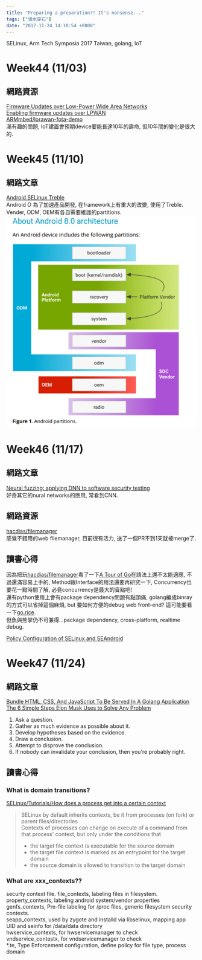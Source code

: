 ```yaml
---
title: "Preparing a preparation?! It's nonsense..."
tags: ["滴水穿石"]
date: "2017-11-24 14:10:54 +0800"
---
```


SELinux, Arm Tech Symposia 2017 Taiwan, golang, IoT

# Week44 (11/03)  

## 網路資源  

[Firmware Updates over Low-Power Wide Area Networks](https://www.thethingsnetwork.org/article/firmware-updates-over-low-power-wide-area-networks)  
[Enabling firmware updates over LPWAN](https://www.slideshare.net/janjongboom/enabling-firmware-updates-over-lpwan-tech-symposia-2017-taiwan)  
[ARMmbed/lorawan-fota-demo](https://github.com/ARMmbed/lorawan-fota-demo)  
滿有趣的問題, IoT建置會預期device要能長達10年的壽命, 但10年間的變化是很大的.

# Week45 (11/10)  

## 網路文章  

[Android SELinux Treble](https://source.android.com/security/selinux/images/SELinux_Treble.pdf)  
Android O 為了加速產品開發, 在framework上有重大的改變, 使用了Treble.  
Vender, ODM, OEM有各自需要維護的partitions.  
![](/images/2017-Month11/AndroidO_partitions.png)  

# Week46 (11/17)  

## 網路文章  

[Neural fuzzing: applying DNN to software security testing](https://www.microsoft.com/en-us/research/blog/neural-fuzzing/)  
好奇其它的nural networks的應用, 常看到CNN.  

## 網路資源  

[hacdias/filemanager](https://github.com/hacdias/filemanager)  
感覺不錯用的web filemanager, 目前很有活力, 送了一個PR不到1天就被merge了.  

## 讀書心得  

因為把玩[hacdias/filemanager](https://github.com/hacdias/filemanager)看了一下[A Tour of Go](https://tour.golang.org)在語法上還不太能適應, 不過還滿容易上手的, Method跟Interface的用法還要再研究一下, Concurrency也要花一點時間了解, 必竟concurrency是最大的賣點吧!  
還有python使用上會有package dependency問題有點頭痛, golang編成binray的方式可以省掉這個麻煩, but 要如何方便的debug web front-end? 這可能要看一下[go.rice](https://github.com/GeertJohan/go.rice).  
但魚與熊掌仍不可兼得...package dependency, cross-platform, realtime debug.  

[Policy Configuration of SELinux and SEAndroid](/blog/2017/11/17/policy-configuration-of-selinux-and-seandroid)

# Week47 (11/24)  

## 網路文章  

[Bundle HTML, CSS, And JavaScript To Be Served In A Golang Application](https://www.thepolyglotdeveloper.com/2017/03/bundle-html-css-javascript-served-golang-application/)  
[The 6 Simple Steps Elon Musk Uses to Solve Any Problem](https://www.entrepreneur.com/slideshow/304845)  
1. Ask a question.  
2. Gather as much evidence as possible about it.  
3. Develop hypotheses based on the evidence.  
4. Draw a conclusion.  
5. Attempt to disprove the conclusion.  
6. If nobody can invalidate your conclusion, then you're probably right.  

## 讀書心得  

### What is domain transitions?  

[SELinux/Tutorials/How does a process get into a certain context](https://wiki.gentoo.org/wiki/SELinux/Tutorials/How_does_a_process_get_into_a_certain_context)  

> SELinux by default inherits contexts, be it from processes (on fork) or parent files/directories  
> Contexts of processes can change on execute of a command from that process' context, but only under the conditions that  
> * the target file context is executable for the source domain  
> * the target file context is marked as an entrypoint for the target domain  
> * the source domain is allowed to transition to the target domain  


### What are xxx\_contexts?? 

securty context file. 
file\_contexts, labeling files in filesystem. 
property\_contexts, labeling android system/vendor properties  
genfs\_contexts, Pre-file labeling for /proc files, generic filesystem security contexts.  
seapp\_contexts, used by zygote and installd via libselinux, mapping app UID and seinfo for /data/data directory  
hwservice\_contexts, for hwservicemanager to check  
vndservice\_contestx, for vndservicemanager to check  
\*.te, Type Enforcement configuration, define policy for file type, process domain  

